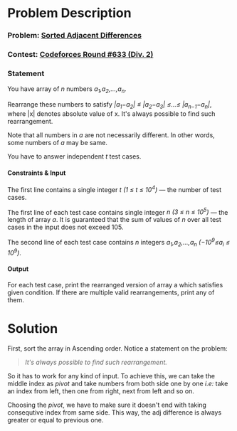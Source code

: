 # Problem Description

### Problem: [Sorted Adjacent Differences](http://codeforces.com/contest/1339/problem/B)
### Contest: [Codeforces Round #633 (Div. 2)](http://codeforces.com/contest/1339/)
### Statement
You have array of *n* numbers *a<sub>1</sub>,a<sub>2</sub>,…,a<sub>n</sub>*.

Rearrange these numbers to satisfy *|a<sub>1</sub>−a<sub>2</sub>| ≤ |a<sub>2</sub>−a<sub>3</sub>| ≤…≤ |a<sub>n−1</sub>−a<sub>n</sub>|*, where |x| denotes absolute value of x. It's always possible to find such rearrangement.

Note that all numbers in *a* are not necessarily different. In other words, some numbers of *a* may be same.

You have to answer independent *t* test cases.

#### Constraints & Input
The first line contains a single integer *t (1 ≤ t ≤ 10<sup>4</sup>)* — the number of test cases.

The first line of each test case contains single integer *n (3 ≤ n ≤ 10<sup>5</sup>)* — the length of array *a*. It is guaranteed that the sum of values of *n* over all test cases in the input does not exceed 105.

The second line of each test case contains *n* integers *a<sub>1</sub>,a<sub>2</sub>,…,a<sub>n</sub> (−10<sup>9</sup>≤a<sub>i</sub> ≤ 10<sup>9</sup>)*.

#### Output
For each test case, print the rearranged version of array a which satisfies given condition. If there are multiple valid rearrangements, print any of them.

# Solution
First, sort the array in Ascending order.
Notice a statement on the problem:
> *It's always possible to find such rearrangement.*

So it has to work for any kind of input. To achieve this, we can take the middle index as *pivot* and take numbers from both side one by one *i.e:* take an index from left, then one from right, next from left and so on.

Choosing the *pivot*, we have to make sure it doesn't end with taking consequtive index from same side. This way, the adj difference is always greater or equal to previous one.
